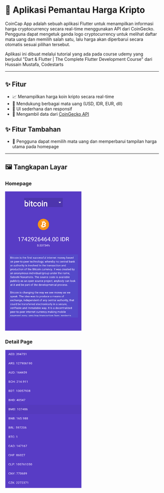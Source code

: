 # 💸 Aplikasi Pemantau Harga Kripto

CoinCap App adalah sebuah aplikasi Flutter untuk menampilkan informasi harga cryptocurrency secara real-time menggunakan API dari CoinGecko.  
Pengguna dapat mengetuk ganda logo cryptocurrency untuk melihat daftar mata uang dan memilih salah satu, lalu harga akan diperbarui secara otomatis sesuai pilihan tersebut.

Aplikasi ini dibuat melalui tutorial yang ada pada course udemy yang berjudul "Dart & Flutter | The Complete Flutter Development Course" dari Hussain Mustafa, Codestarts

---
## ✨ Fitur

- 📈 Menampilkan harga koin kripto secara real-time
- 💱 Mendukung berbagai mata uang (USD, IDR, EUR, dll)
- 🧩 UI sederhana dan responsif
- 📡 Mengambil data dari [CoinGecko API](https://www.coingecko.com/)

## ✨ Fitur Tambahan
- 🔁 Pengguna dapat memilih mata uang dan memperbarui tampilan harga utama pada homepage
---

## 🖼️ Tangkapan Layar

### Homepage
<img src="https://github.com/leoncen26/Coincap-App/blob/main/assets/images/screenshot/home_page.png" width="250" />

### Detail Page
<img src="https://github.com/leoncen26/Coincap-App/blob/main/assets/images/screenshot/detail_page.png" width="250" />
